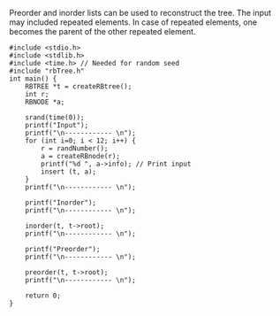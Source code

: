 Preorder and inorder lists can be used to reconstruct the tree. The input may included repeated elements. In case of repeated
elements, one becomes the parent of the other repeated element. 

```
#include <stdio.h>
#include <stdlib.h>
#include <time.h> // Needed for random seed 
#include "rbTree.h"
int main() {
    RBTREE *t = createRBtree();
    int r;
    RBNODE *a; 
    
    srand(time(0));
    printf("Input");
    printf("\n------------ \n");
    for (int i=0; i < 12; i++) {
        r = randNumber(); 
        a = createRBnode(r);
        printf("%d ", a->info); // Print input
        insert (t, a);
    }
    printf("\n------------ \n");

    printf("Inorder");
    printf("\n------------ \n");
   
    inorder(t, t->root);
    printf("\n------------ \n");

    printf("Preorder");
    printf("\n------------ \n");
   
    preorder(t, t->root);
    printf("\n------------ \n");

    return 0;
}
```
